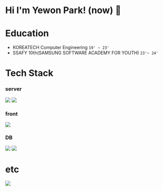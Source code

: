 # Hi I'm Yewon Park! (now) 👋



# Education
- KOREATECH Computer Engineering `19' ~ 23'`
- SSAFY 10th(SAMSUNG SOFTWARE ACADEMY FOR YOUTH) `23'~ 24'`

# Tech Stack
### server
<img src="https://img.shields.io/badge/Spring-6DB33F?style=for-the-badge&logo=spring&logoColor=white"> <img src="https://img.shields.io/badge/Springboot-6DB33F?style=for-the-badge&logo=springboot&logoColor=white">
### front
<img src="https://img.shields.io/badge/Vue.js-4FC08D?style=for-the-badge&logo=vuedotjs&logoColor=white">

### DB
<img src="https://img.shields.io/badge/MySQL-4479A1?style=for-the-badge&logo=mysql&logoColor=white"> <img src="https://img.shields.io/badge/MongoDB-47A248?style=for-the-badge&logo=mongodb&logoColor=white"> 


# etc
<a href="https://qxemon.tistory.com/"><img src="https://img.shields.io/badge/Tistory-000000?style=for-the-badge&logo=tistory&logoColor=white"></a>

